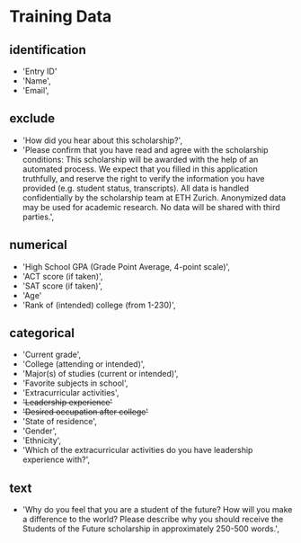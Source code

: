 # Training Data

## identification
 * 'Entry ID'
 * 'Name', 
 * 'Email', 
 
## exclude
 * 'How did you hear about this scholarship?', 
 * 'Please confirm that you have read and agree with the scholarship conditions: 
     This scholarship will be awarded with the help of an automated process. 
     We expect that you filled in this application truthfully, and reserve the 
     right to verify the information you have provided (e.g. student status, 
     transcripts). All data is handled confidentially by the scholarship team at 
     ETH Zurich. Anonymized data may be used for academic research. 
     No data will be shared with third parties.', 

## numerical
 * 'High School GPA (Grade Point Average, 4-point scale)', 
 * 'ACT score (if taken)', 
 * 'SAT score (if taken)', 
 * 'Age'
 * 'Rank of (intended) college (from 1-230)',
 
## categorical
 * 'Current grade',
 * 'College (attending or intended)', 
 * 'Major(s) of studies (current or intended)', 
 * 'Favorite subjects in school', 
 * 'Extracurricular activities', 
 * ~~'Leadership experience'~~
 * ~~'Desired occupation after college'~~
 * 'State of residence', 
 * 'Gender', 
 * 'Ethnicity', 
 * 'Which of the extracurricular activities do you have leadership experience with?',

## text
 * 'Why do you feel that you are a student of the future? How will you make a 
 difference to the world? Please describe why you should receive the Students 
 of the Future scholarship in approximately 250-500 words.', 
